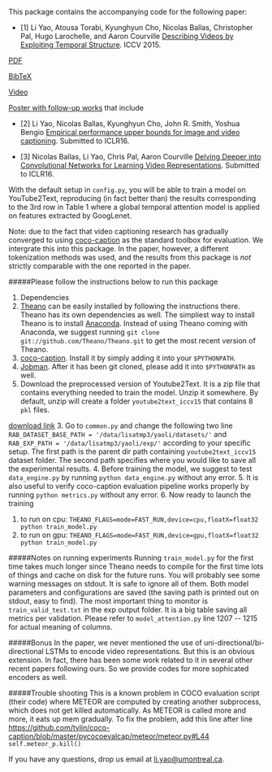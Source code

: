 This package contains the accompanying code for the following paper:

* \[1\] Li Yao, Atousa Torabi, Kyunghyun Cho, Nicolas Ballas, Christopher Pal, Hugo Larochelle, and Aaron Courville [Describing Videos by Exploiting Temporal Structure](http://arxiv.org/abs/1502.08029). ICCV 2015.

[PDF](http://arxiv.org/pdf/1502.08029v4.pdf)

[BibTeX](https://raw.github.com/yaoli/arctic-capgen-vid/master/reference.bib)

[Video](https://youtu.be/Q6BiLAxJtXk)

[Poster with follow-up works](https://drive.google.com/open?id=0B_l-xTvrRJiESnJ0SXVMWGFvemc) that include 

* \[2\] Li Yao, Nicolas Ballas, Kyunghyun Cho, John R. Smith, Yoshua Bengio [Empirical performance upper bounds for image and video captioning](http://arxiv.org/abs/1511.04590). Submitted to ICLR16.

* \[3\] Nicolas Ballas, Li Yao, Chris Pal, Aaron Courville [Delving Deeper into Convolutional Networks for Learning Video Representations](http://arxiv.org/abs/1511.06432). Submitted to ICLR16.

With the default setup in `config.py`, you will be able to train a model on YouTube2Text, reproducing (in fact better than) the results corresponding to the 3rd row in Table 1 where a global temporal attention model is applied on features extracted by GoogLenet. 

Note: due to the fact that video captioning research has gradually converged to using [coco-caption](https://github.com/tylin/coco-caption) as the standard toolbox for evaluation. We intergrate this into this package. In the paper, however, a different tokenization methods was used, and the results from this package is *not* strictly comparable with the one reported in the paper. 

#####Please follow the instructions below to run this package
1. Dependencies
  1. [Theano](http://deeplearning.net/software/theano/) can be easily installed by following the instructions there. Theano has its own dependencies as well. The simpliest way to install Theano is to install [Anaconda](https://store.continuum.io/cshop/anaconda/). Instead of using Theano coming with Anaconda, we suggest running `git clone git://github.com/Theano/Theano.git` to get the most recent version of Theano. 
  2. [coco-caption](https://github.com/tylin/coco-caption). Install it by simply adding it into your `$PYTHONPATH`.
  3. [Jobman](http://deeplearning.net/software/jobman/install.html). After it has been git cloned, please add it into `$PYTHONPATH` as well. 
2. Download the preprocessed version of Youtube2Text. It is a zip file that contains everything needed to train the model. Unzip it somewhere. By default, unzip will create a folder `youtube2text_iccv15` that contains 8 `pkl` files. 

[download link](http://lisaweb.iro.umontreal.ca/transfert/lisa/users/yaoli/youtube2text_iccv15.zip)
3. Go to `common.py` and change the following two line `RAB_DATASET_BASE_PATH = '/data/lisatmp3/yaoli/datasets/'` and `RAB_EXP_PATH = '/data/lisatmp3/yaoli/exp/'` according to your specific setup. The first path is the parent dir path containing `youtube2text_iccv15` dataset folder. The second path specifies where you would like to save all the experimental results.
4. Before training the model, we suggest to test `data_engine.py` by running `python data_engine.py` without any error.
5. It is also useful to verify coco-caption evaluation pipeline works properly by running `python metrics.py` without any error.
6. Now ready to launch the training
  1. to run on cpu: `THEANO_FLAGS=mode=FAST_RUN,device=cpu,floatX=float32 python train_model.py`
  2. to run on gpu: `THEANO_FLAGS=mode=FAST_RUN,device=gpu,floatX=float32 python train_model.py`

#####Notes on running experiments
Running `train_model.py` for the first time takes much longer since Theano needs to compile for the first time lots of things and cache on disk for the future runs. You will probably see some warning messages on stdout. It is safe to ignore all of them. Both model parameters and configurations are saved (the saving path is printed out on stdout, easy to find). The most important thing to monitor is `train_valid_test.txt` in the exp output folder. It is a big table saving all metrics per validation. Please refer to `model_attention.py` line 1207 -- 1215 for actual meaning of columns. 


#####Bonus
In the paper, we never mentioned the use of uni-directional/bi-directional LSTMs to encode video representations. But this is an obvious extension. In fact, there has been some work related to it in several other recent papers following ours. So we provide codes for more sophicated encoders as well. 

#####Trouble shooting
This is a known problem in COCO evaluation script (their code) where METEOR are computed by creating another subprocess, which does not get killed automatically. As METEOR is called more and more, it eats up mem gradually. 
To fix the problem, add this line after line https://github.com/tylin/coco-caption/blob/master/pycocoevalcap/meteor/meteor.py#L44
`self.meteor_p.kill()`

If you have any questions, drop us email at li.yao@umontreal.ca.

